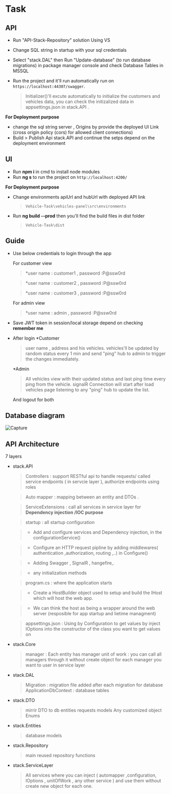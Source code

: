 # Task

## API

 * Run "API-Stack-Repository" solution Using VS 
 * Change SQL string in startup with your sql credentials
 * Select "stack.DAL" then Run "Update-database" (to run database migrations) in package manager console and check Database Tables in MSSQL
 * Run the project and it'll run automatically run on `https://localhost:44307/swagger`.
 
   > Initializer()'ll excute automatically to initialize the customers and vehicles data, 
   > you can check the initizalized data in appsettings.json in stack.API .

 **For Deployment purpose**
 * change the sql string server , Origins by provide the deployed UI Link (cross origin policy (cors) for allowed client connections)
 * Build > Publish Api stack.API and continue the setps depend on the deployment environment

## UI 

* Run  **npm i**  in cmd to install node modules
* Run  **ng s**  to run the project on `http://localhost:4200/`

**For Deployment purpose**
 * Change environments apiUrl and hubUrl with deployed API link 
   
   > `Vehicle-Task\vehicles-panel\src\environments`
* Run  **ng build --prod** then you'll find the build files in dist folder
   
   >`Vehicle-Task\dist` 

## Guide 

* Use below credentials to login through the app
    
  For customer view
   > *user name : customer1 , password :P@ssw0rd

   > *user name : customer2 , password :P@ssw0rd
   
   > *user name : customer3 , password :P@ssw0rd
   
  For admin view
    > *user name : admin , password :P@ssw0rd

* Save JWT token in session/local storage depend on checking  **remember me** 
* After login 
   *Customer
    
    > user name , address and his vehicles.
    > vehicles'll be updated by random status every 1 min and send "ping" hub to admin to trigger the changes immediately.
   
   *Admin
   
    > All vehicles view with their updated status and last ping time every ping from the vehicle.
    > signalR Connection will start after load vehicles page listening to any "ping" hub to update the list.
   
   And logout for both
     
    
## Database diagram 
   
![Capture](https://user-images.githubusercontent.com/71011105/142763301-a012edfc-d165-4731-ba66-04b73d0b9431.PNG)


## API 	Architecture 
   7 layers
 * stack.API
 
   > Controllers : support RESTful api to handle requests/ called service endpoints ( in servcie layer ), authorize endpoints using roles 
   
   > Auto mapper :  mapping between an entity and DTOs . 
   
   > ServiceExtensions : call all services in service layer for **Dependency injection /IOC purpose**
   
  
   > startup : all startup configuration 
  
      >* Add and configure services and Dependency injection, in the configurationService()
           
      >* Configure an HTTP request pipline by adding middlewares( authentication ,authorization, routing ,..) in Configure()
           
      >* Adding Swagger , SignalR , hangefire,.
           
      >* any initialization methods
           
  
   > program.cs : where the application starts
    
      >* Create a HostBuilder object used to setup and build the IHost which will host the web app.
      
      >* We can think the host as being a wrapper around the web server (resposible for app startup and lietime managment) 
    
   
   > appsettings.json : Using by Configuration to get values by inject IOptions<T> into the constructor of the class you want to get values on

 * stack.Core
      
    > manager : Each entity has manager
    > unit of work : you can call all managers through it without create object for each manager you want to user in service layer
 
 * stack.DAL
     
    > Migration : migration file added after each migration for database
    > ApplicationDbContext : database tables
 
  * stack.DTO
    
    > mirrir DTO to db entities 
    > requests models
    > Any customized object
    > Enums
 
 * stack.Entities
   
    > database models
 
 * stack.Repository
   
    > main reused repository functions 
 
 * stack.ServiceLayer
     
    > All services where you can inject ( automapper ,configuration, IOptions , unitOfWork , any other service ) and use them without create new object for each one.
 
 
 
 
